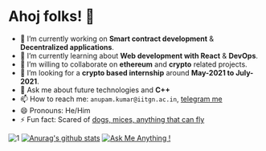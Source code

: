 # Ahoj folks! 👋
- 🔭 I’m currently working on <b>Smart contract development</b> & <b>Decentralized applications</b>.
- 🌱 I’m currently learning about  <b>Web development with React</b> & <b>DevOps</b>.
- 👯 I’m willing to collaborate on <b>ethereum</b> and <b>crypto</b> related projects.
- 🤔 I’m looking for a <b>crypto based internship</b> around <b>May-2021 to July-2021</b>.
- 💬 Ask me about future technologies and <b>C++</b>
- 📫 How to reach me: `anupam.kumar@iitgn.ac.in`, [telegram me](https://t.me/akcgjc007)
- 😄 Pronouns: He/Him
- ⚡ Fun fact: Scared of <ins>dogs, mices, anything that can fly</ins>

![1](https://github-readme-stats.vercel.app/api/top-langs/?username=akcgjc007&theme=blue-green)
[![Anurag's github stats](https://github-readme-stats.vercel.app/api?username=akcgjc007&theme=blue-green)](https://github.com/akcgjc007/github-readme-stats)
[![Ask Me Anything !](https://img.shields.io/badge/Ask%20me-anything-1abc9c.svg)](https://GitHub.com/Naereen/ama)
